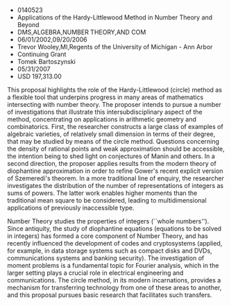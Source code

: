 
* 0140523
* Applications of the Hardy-Littlewood Method in Number Theory and Beyond
* DMS,ALGEBRA,NUMBER THEORY,AND COM
* 06/01/2002,09/20/2006
* Trevor Wooley,MI,Regents of the University of Michigan - Ann Arbor
* Continuing Grant
* Tomek Bartoszynski
* 05/31/2007
* USD 197,313.00

This proposal highlights the role of the Hardy-Littlewood (circle) method as a
flexible tool that underpins progress in many areas of mathematics intersecting
with number theory. The proposer intends to pursue a number of investigations
that illustrate this intersubdisciplinary aspect of the method, concentrating on
applications in arithmetic geometry and combinatorics. First, the researcher
constructs a large class of examples of algebraic varieties, of relatively small
dimension in terms of their degree, that may be studied by means of the circle
method. Questions concerning the density of rational points and weak
approximation should be accessible, the intention being to shed light on
conjectures of Manin and others. In a second direction, the proposer applies
results from the modern theory of diophantine approximation in order to refine
Gower's recent explicit version of Szemeredi's theorem. In a more traditional
line of enquiry, the researcher investigates the distribution of the number of
representations of integers as sums of powers. The latter work enables higher
moments than the traditional mean square to be considered, leading to
multidimensional applications of previously inaccessible type.

Number Theory studies the properties of integers (``whole numbers''). Since
antiquity, the study of diophantine equations (equations to be solved in
integers) has formed a core component of Number Theory, and has recently
influenced the development of codes and cryptosystems (applied, for example, in
data storage systems such as compact disks and DVDs, communications systems and
banking security). The investigation of moment problems is a fundamental topic
for Fourier analysis, which in the larger setting plays a crucial role in
electrical engineering and communications. The circle method, in its modern
incarnations, provides a mechanism for transferring technology from one of these
areas to another, and this proposal pursues basic research that facilitates such
transfers.




